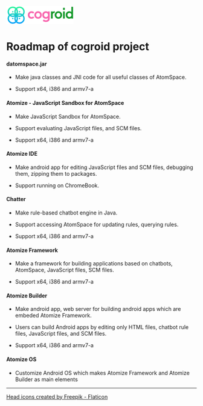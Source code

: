 [![cogroid.com](https://github.com/cogroid/resources/raw/main/images/banner/cogroid-48.png)](https://cogroid.com)

# Roadmap of cogroid project

#### datomspace.jar

* Make java classes and JNI code for all useful classes of AtomSpace.

* Support x64, i386 and armv7-a

#### Atomize - JavaScript Sandbox for AtomSpace

* Make JavaScript Sandbox for AtomSpace.

* Support evaluating JavaScript files, and SCM files.

* Support x64, i386 and armv7-a

#### Atomize IDE

* Make android app for editing JavaScript files and SCM files, debugging them, zipping them to packages.

* Support running on ChromeBook.

#### Chatter

* Make rule-based chatbot engine in Java.

* Support accessing AtomSpace for updating rules, querying rules.

* Support x64, i386 and armv7-a

#### Atomize Framework

* Make a framework for building applications based on chatbots, AtomSpace, JavaScript files, SCM files.

* Support x64, i386 and armv7-a

#### Atomize Builder

* Make android app, web server for building android apps which are embeded Atomize Framework.

* Users can build Android apps by editing only HTML files, chatbot rule files, JavaScript files, and SCM files.

* Support x64, i386 and armv7-a

#### Atomize OS

* Customize Android OS which makes Atomize Framework and Atomize Builder as main elements

---
[Head icons created by Freepik - Flaticon](https://www.flaticon.com/free-icons/head)
